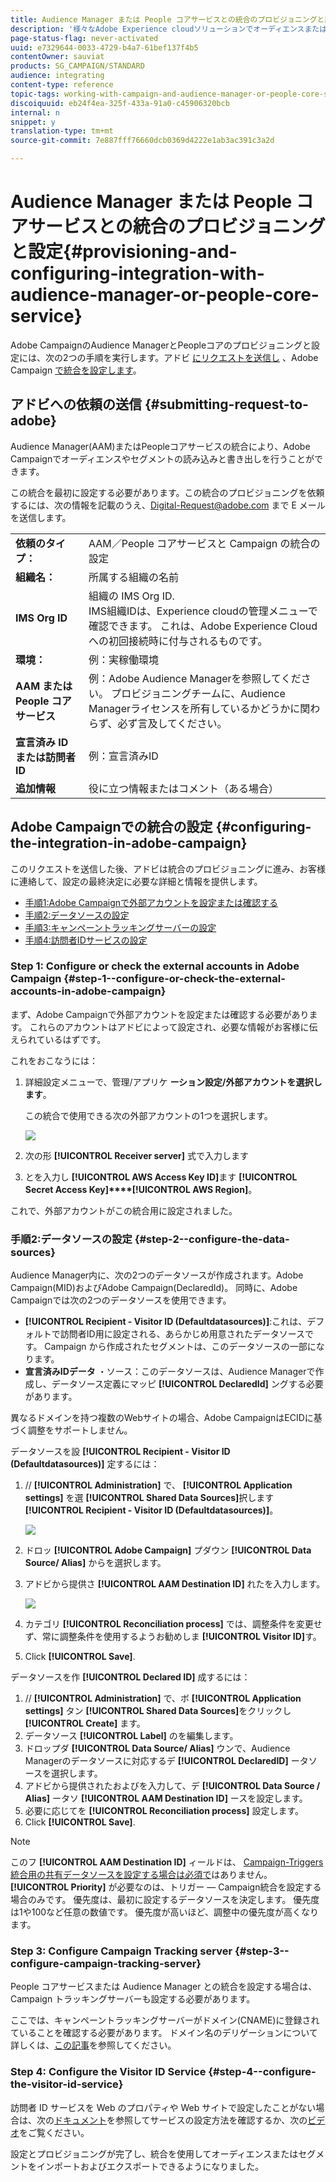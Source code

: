 ```yaml
---
title: Audience Manager または People コアサービスとの統合のプロビジョニングと設定
description: '様々なAdobe Experience cloudソリューションでオーディエンスまたはセグメントの共有を開始するためのAudience Manager/Peopleコアサービス統合の設定方法について説明します。 '
page-status-flag: never-activated
uuid: e7329644-0033-4729-b4a7-61bef137f4b5
contentOwner: sauviat
products: SG_CAMPAIGN/STANDARD
audience: integrating
content-type: reference
topic-tags: working-with-campaign-and-audience-manager-or-people-core-service
discoiquuid: eb24f4ea-325f-433a-91a0-c45906320bcb
internal: n
snippet: y
translation-type: tm+mt
source-git-commit: 7e887fff76660dcb0369d4222e1ab3ac391c3a2d

---
```



# Audience Manager または People コアサービスとの統合のプロビジョニングと設定{#provisioning-and-configuring-integration-with-audience-manager-or-people-core-service}

Adobe CampaignのAudience ManagerとPeopleコアのプロビジョニングと設定には、次の2つの手順を実行します。アドビ [にリクエストを送信し](#submitting-request-to-adobe) 、Adobe Campaign [で統合を設定します](#configuring-the-integration-in-adobe-campaign)。

## アドビへの依頼の送信 {#submitting-request-to-adobe}

Audience Manager(AAM)またはPeopleコアサービスの統合により、Adobe Campaignでオーディエンスやセグメントの読み込みと書き出しを行うことができます。

この統合を最初に設定する必要があります。この統合のプロビジョニングを依頼するには、次の情報を記載のうえ、[Digital-Request@adobe.com](mailto:Digital-Request@adobe.com) まで E メールを送信します。

<table> 
 <tbody> 
  <tr> 
   <td> <strong>依頼のタイプ：</strong><br /> </td> 
   <td> AAM／People コアサービスと Campaign の統合の設定 </td> 
  </tr> 
  <tr> 
   <td> <strong>組織名：</strong><br /> </td> 
   <td> 所属する組織の名前 </td> 
  </tr> 
  <tr> 
   <td> <strong>IMS Org ID</strong><br /> </td> 
   <td> 組織の IMS Org ID. <br> IMS組織IDは、Experience cloudの管理メニューで確認できます。 これは、Adobe Experience Cloud への初回接続時に付与されるものです。 </td> 
  </tr> 
  <tr> 
   <td> <strong>環境：</strong><br /> </td> 
   <td> 例：実稼働環境 </td> 
  </tr> 
  <tr> 
   <td> <strong>AAM または People コアサービス</strong><br /> </td> 
   <td> 例：Adobe Audience Managerを参照してください。 プロビジョニングチームに、Audience Managerライセンスを所有しているかどうかに関わらず、必ず言及してください。</td> 
  </tr> 
  <tr> 
   <td> <strong>宣言済み ID または訪問者 ID</strong><br /> </td> 
   <td> 例：宣言済みID </td> 
  </tr> 
  <tr> 
   <td> <strong>追加情報</strong><br /> </td> 
   <td> 役に立つ情報またはコメント（ある場合） </td> 
  </tr> 
 </tbody> 
</table>

## Adobe Campaignでの統合の設定 {#configuring-the-integration-in-adobe-campaign}

このリクエストを送信した後、アドビは統合のプロビジョニングに進み、お客様に連絡して、設定の最終決定に必要な詳細と情報を提供します。

* [手順1:Adobe Campaignで外部アカウントを設定または確認する](#step-1--configure-or-check-the-external-accounts-in-adobe-campaign)
* [手順2:データソースの設定](#step-2--configure-the-data-sources)
* [手順3:キャンペーントラッキングサーバーの設定](#step-3--configure-campaign-tracking-server)
* [手順4:訪問者IDサービスの設定](#step-4--configure-the-visitor-id-service)

### Step 1: Configure or check the external accounts in Adobe Campaign {#step-1--configure-or-check-the-external-accounts-in-adobe-campaign}

まず、Adobe Campaignで外部アカウントを設定または確認する必要があります。 これらのアカウントはアドビによって設定され、必要な情報がお客様に伝えられているはずです。

これをおこなうには：

1. 詳細設定メニューで、管理/アプリケ **ーション設定/外部アカウントを選択します**。

   この統合で使用できる次の外部アカウントの1つを選択します。

   ![](assets/integration_aam_1.png)

1. 次の形 **[!UICONTROL Receiver server]** 式で入力します
1. とを入力し **[!UICONTROL AWS Access Key ID]**&#x200B;ます **[!UICONTROL Secret Access Key]****[!UICONTROL AWS Region]**。

これで、外部アカウントがこの統合用に設定されました。

### 手順2:データソースの設定 {#step-2--configure-the-data-sources}

Audience Manager内に、次の2つのデータソースが作成されます。Adobe Campaign(MID)およびAdobe Campaign(DeclaredId)。 同時に、Adobe Campaignでは次の2つのデータソースを使用できます。

* **[!UICONTROL Recipient - Visitor ID (Defaultdatasources)]**:これは、デフォルトで訪問者ID用に設定される、あらかじめ用意されたデータソースです。 Campaign から作成されたセグメントは、このデータソースの一部になります。
* **宣言済みIDデータ** ・ソース：このデータソースは、Audience Managerで作成し、データソース定義にマッピ **[!UICONTROL DeclaredId]** ングする必要があります。

異なるドメインを持つ複数のWebサイトの場合、Adobe CampaignはECIDに基づく調整をサポートしません。

データソースを設 **[!UICONTROL Recipient - Visitor ID (Defaultdatasources)]** 定するには：

1. // **[!UICONTROL Administration]** で、 **[!UICONTROL Application settings]** を選 **[!UICONTROL Shared Data Sources]**&#x200B;択します **[!UICONTROL Recipient - Visitor ID (Defaultdatasources)]**。

   ![](assets/integration_aam_2.png)

1. ドロッ **[!UICONTROL Adobe Campaign]** プダウン **[!UICONTROL Data Source/ Alias]** からを選択します。
1. アドビから提供さ **[!UICONTROL AAM Destination ID]** れたを入力します。

   ![](assets/integration_aam_3.png)

1. カテゴリ **[!UICONTROL Reconciliation process]** では、調整条件を変更せず、常に調整条件を使用するようお勧めしま **[!UICONTROL Visitor ID]**&#x200B;す。
1. Click **[!UICONTROL Save]**.

データソースを作 **[!UICONTROL Declared ID]** 成するには：

1. // **[!UICONTROL Administration]** で、ボ **[!UICONTROL Application settings]** タン **[!UICONTROL Shared Data Sources]**&#x200B;をクリックし **[!UICONTROL Create]** ます。
1. データソース **[!UICONTROL Label]** のを編集します。
1. ドロップダ **[!UICONTROL Data Source/ Alias]** ウンで、Audience Managerのデータソースに対応するデ **[!UICONTROL DeclaredID]** ータソースを選択します。
1. アドビから提供されたおよびを入力して、デ **[!UICONTROL Data Source / Alias]** ータソ **[!UICONTROL AAM Destination ID]** ースを設定します。
1. 必要に応じてを **[!UICONTROL Reconciliation process]** 設定します。
1. Click **[!UICONTROL Save]**.

>[!NOTE]
>
>このフ **[!UICONTROL AAM Destination ID]** ィールドは、 [Campaign-Triggers統合用の共有データソースを設定する場合は必須で](../../integrating/using/configuring-triggers-in-experience-cloud.md)はありません。 **[!UICONTROL Priority]** が必要なのは、トリガー — Campaign統合を設定する場合のみです。 優先度は、最初に設定するデータソースを決定します。 優先度は1や100など任意の数値です。 優先度が高いほど、調整中の優先度が高くなります。

### Step 3: Configure Campaign Tracking server {#step-3--configure-campaign-tracking-server}

People コアサービスまたは Audience Manager との統合を設定する場合は、Campaign トラッキングサーバーも設定する必要があります。

ここでは、キャンペーントラッキングサーバーがドメイン(CNAME)に登録されていることを確認する必要があります。 ドメイン名のデリゲーションについて詳しくは、[この記事](https://docs.campaign.adobe.com/doc/AC/en/technicalResources/Technotes/AdobeCampaign_Deliverability_Sub_Domain_Delegation.pdf)を参照してください。

### Step 4: Configure the Visitor ID Service {#step-4--configure-the-visitor-id-service}

訪問者 ID サービスを Web のプロパティや Web サイトで設定したことがない場合は、次の[ドキュメント](https://marketing.adobe.com/resources/help/en_US/mcvid/mcvid-setup-aam-analytics.html)を参照してサービスの設定方法を確認するか、次の[ビデオ](https://helpx.adobe.com/marketing-cloud/how-to/email-marketing.html#step-two)をご覧ください。

設定とプロビジョニングが完了し、統合を使用してオーディエンスまたはセグメントをインポートおよびエクスポートできるようになりました。
